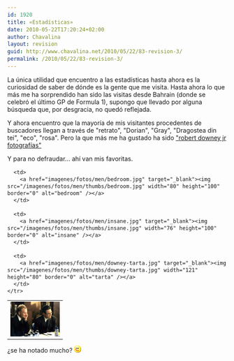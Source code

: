 ```yaml
---
id: 1920
title: «Estadísticas»
date: 2010-05-22T17:20:24+02:00
author: Chavalina
layout: revision
guid: http://www.chavalina.net/2010/05/22/83-revision-3/
permalink: /2010/05/22/83-revision-3/
---
```

La &uacute;nica utilidad que encuentro a las estad&iacute;sticas hasta ahora es la curiosidad de saber de d&oacute;nde es la gente que me visita. Hasta ahora lo que m&aacute;s me ha sorprendido han sido las visitas desde Bahrain (donde se celebr&oacute; el &uacute;ltimo GP de Formula 1), supongo que llevado por alguna b&uacute;squeda que, por desgracia, no qued&oacute; reflejada.

Y ahora encuentro que la mayor&iacute;a de mis visitantes procedentes de buscadores llegan a trav&eacute;s de "retrato", "Dorian", "Gray", "Dragostea din tei", "eco", "rosa". Pero la que m&aacute;s me ha gustado ha sido <a href="http://mx.search.yahoo.com/search/mx?va=robert+downey+jr+fotografias&#038;ei=UTF-8&#038;n=10&#038;fl=1&#038;vl=lang_es&#038;xargs=0&#038;fr=fp-tab-web-t&#038;b=1" target="_blank">"robert downey jr fotograf&iacute;as"</a> 

Y para no defraudar&#8230; ah&iacute; van mis favoritas.

<p align="center">
  <table border="0">
    <tr>
      <td>
        <a href="imagenes/fotos/men/downey-sting.jpg" target="_blank"><img src="/imagenes/fotos/men/thumbs/downey-sting.jpg" width="113" height="80" border="0" alt="downey - sting" /></a>
      </td>
      
      <td>
        <a href="imagenes/fotos/men/bedroom.jpg" target="_blank"><img src="/imagenes/fotos/men/thumbs/bedroom.jpg" width="80" height="100" border="0" alt="bedroom" /></a>
      </td>
      
      <td>
        <a href="imagenes/fotos/men/insane.jpg" target="_blank"><img src="/imagenes/fotos/men/thumbs/insane.jpg" width="76" height="100" border="0" alt="insane" /></a>
      </td>
      
      <td>
        <a href="imagenes/fotos/men/downey-tarta.jpg" target="_blank"><img src="/imagenes/fotos/men/thumbs/downey-tarta.jpg" width="121" height="80" border="0" alt="tarta" /></a>
      </td>
    </tr>
  </table>
  
  <p>
    &iquest;se ha notado mucho? <img src="/imagenes/emoticonos/guino.gif" width="16" height="16" alt="gui&ntilde;o" />
  </p>